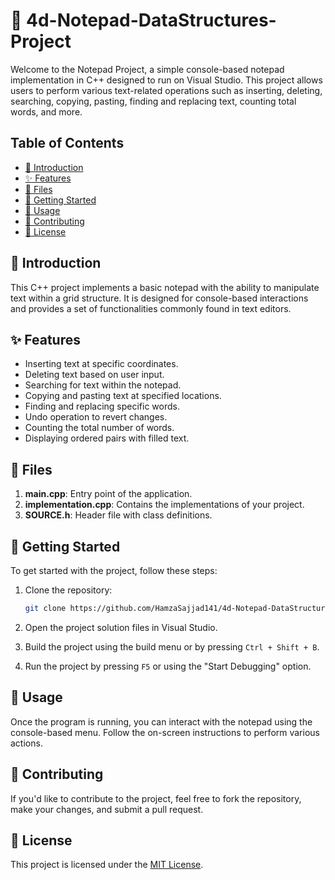 # 📝  4d-Notepad-DataStructures-Project

Welcome to the Notepad Project, a simple console-based notepad implementation in C++ designed to run on Visual Studio. This project allows users to perform various text-related operations such as inserting, deleting, searching, copying, pasting, finding and replacing text, counting total words, and more.

## Table of Contents
- [👋 Introduction](#introduction)
- [✨ Features](#features)
- [📝 Files](#files)
- [🚀 Getting Started](#getting-started)
- [🔧 Usage](#usage)
- [🤝 Contributing](#contributing)
- [📄 License](#license)

## 👋 Introduction

This C++ project implements a basic notepad with the ability to manipulate text within a grid structure. It is designed for console-based interactions and provides a set of functionalities commonly found in text editors.

## ✨ Features

- Inserting text at specific coordinates.
- Deleting text based on user input.
- Searching for text within the notepad.
- Copying and pasting text at specified locations.
- Finding and replacing specific words.
- Undo operation to revert changes.
- Counting the total number of words.
- Displaying ordered pairs with filled text.

## 📝 Files

1. **main.cpp**: Entry point of the application.
2. **implementation.cpp**: Contains the implementations of your project.
3. **SOURCE.h**: Header file with class definitions.

## 🚀 Getting Started

To get started with the project, follow these steps:

1. Clone the repository:
   ```bash
   git clone https://github.com/HamzaSajjad141/4d-Notepad-DataStructures-Project.git

2. Open the project solution files in Visual Studio.

3. Build the project using the build menu or by pressing `Ctrl + Shift + B`.

4. Run the project by pressing `F5` or using the "Start Debugging" option.

## 🔧 Usage

Once the program is running, you can interact with the notepad using the console-based menu. Follow the on-screen instructions to perform various actions.

## 🤝 Contributing

If you'd like to contribute to the project, feel free to fork the repository, make your changes, and submit a pull request.


## 📄 License

This project is licensed under the [MIT License](LICENSE).

